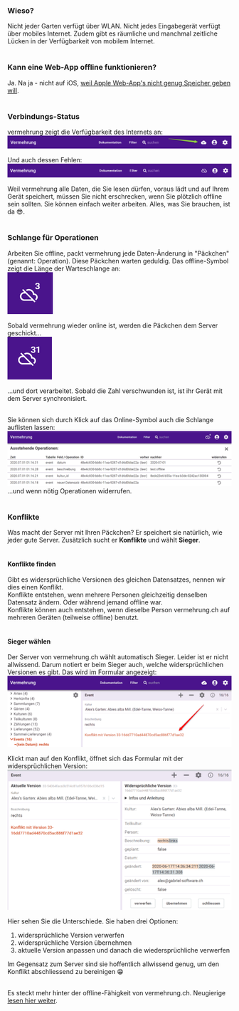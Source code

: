### Wieso?

Nicht jeder Garten verfügt über WLAN. Nicht jedes Eingabegerät verfügt über mobiles Internet. Zudem gibt es räumliche und manchmal zeitliche Lücken in der Verfügbarkeit von mobilem Internet.<br/><br/>

### Kann eine Web-App offline funktionieren?

Ja. Na ja - nicht auf iOS, [weil Apple Web-App's nicht genug Speicher geben will](../iOS).<br/><br/>

### Verbindungs-Status

vermehrung zeigt die Verfügbarkeit des Internets an:<br/>
![online](001.png)<br/>

Und auch dessen Fehlen:<br/>
![offline](002.png)<br/>

Weil vermehrung alle Daten, die Sie lesen dürfen, voraus lädt und auf Ihrem Gerät speichert, müssen Sie nicht erschrecken, wenn Sie plötzlich offline sein sollten. Sie können einfach weiter arbeiten. Alles, was Sie brauchen, ist da 😎.<br/><br/>

### Schlange für Operationen

Arbeiten Sie offline, packt vermehrung jede Daten-Änderung in "Päckchen" (genannt: Operation). Diese Päckchen warten geduldig. Das offline-Symbol zeigt die Länge der Warteschlange an:<br/>
![3 wartende Operationen](003.png)<br/>

Sobald vermehrung wieder online ist, werden die Päckchen dem Server geschickt...<br/>
![wieder online](004.gif)<br/>

...und dort verarbeitet. Sobald die Zahl verschwunden ist, ist ihr Gerät mit dem Server synchronisiert.<br/><br/>

Sie können sich durch Klick auf das Online-Symbol auch die Schlange auflisten lassen:
![Operationen-Liste](005.png)
...und wenn nötig Operationen widerrufen.<br/><br/>

### Konflikte

Was macht der Server mit Ihren Päckchen? Er speichert sie natürlich, wie jeder gute Server. Zusätzlich sucht er **Konflikte** und wählt **Sieger**.<br/><br/>

#### Konflikte finden

Gibt es widersprüchliche Versionen des gleichen Datensatzes, nennen wir dies einen Konflikt.<br/>
Konflikte entstehen, wenn mehrere Personen gleichzeitig denselben Datensatz ändern. Oder während jemand offline war.<br/>
Konflikte können auch entstehen, wenn dieselbe Person vermehrung.ch auf mehreren Geräten (teilweise offline) benutzt.<br/><br/>

#### Sieger wählen

Der Server von vermehrung.ch wählt automatisch Sieger. Leider ist er nicht allwissend. Darum notiert er beim Sieger auch, welche widersprüchlichen Versionen es gibt. Das wird im Formular angezeigt:<br/>
![Konflikt gefunden](006.png)<br/>

Klickt man auf den Konflikt, öffnet sich das Formular mit der widersprüchlichen Version:<br/>
![widersprüchliche Version](007.png)<br/>

Hier sehen Sie die Unterschiede. Sie haben drei Optionen:

1. widersprüchliche Version verwerfen
2. widersprüchliche Version übernehmen
3. aktuelle Version anpassen und danach die wiedersprüchliche verwerfen

Im Gegensatz zum Server sind sie hoffentlich allwissend genug, um den Konflikt abschliessend zu bereinigen 😁<br/><br/>

Es steckt mehr hinter der offline-Fähigkeit von vermehrung.ch. Neugierige [lesen hier weiter](../offline-wie).

